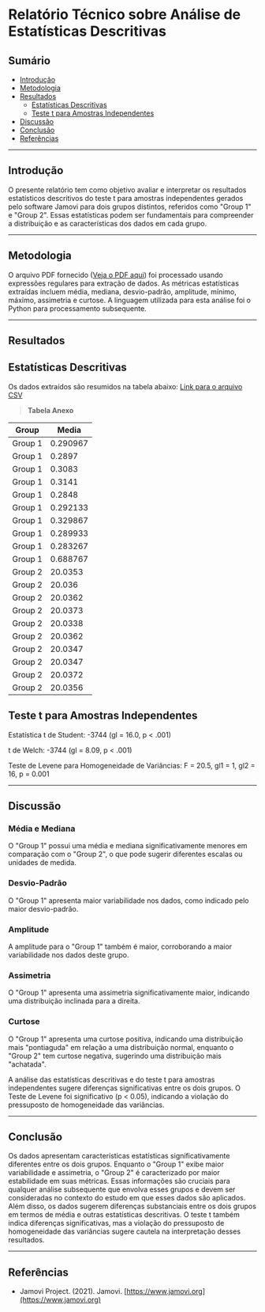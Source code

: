 # Relatório Técnico sobre Análise de Estatísticas Descritivas

## Sumário

- [Introdução](#introdução)
- [Metodologia](#metodologia)
- [Resultados](#resultados)
    - [Estatísticas Descritivas](#estatísticas-descritivas)
    - [Teste t para Amostras Independentes](#teste-t-para-amostras-independentes)
- [Discussão](#discussão)
- [Conclusão](#conclusão)
- [Referências](#referências)

---

## Introdução

O presente relatório tem como objetivo avaliar e interpretar os resultados estatísticos descritivos do teste t para amostras independentes gerados pelo software Jamovi para dois grupos distintos, referidos como "Group 1" e "Group 2". Essas estatísticas podem ser fundamentais para compreender a distribuição e as características dos dados em cada grupo.

---

## Metodologia

O arquivo PDF fornecido ([Veja o PDF aqui](https://github.com/jonathamgg/sarik_validation_graphics/blob/master/c%C3%A1lculo%20estat%C3%ADstico%20com%20jamovi/latencia/db/media_latencia_wget.pdf)) foi processado usando expressões regulares para extração de dados. As métricas estatísticas extraídas incluem média, mediana, desvio-padrão, amplitude, mínimo, máximo, assimetria e curtose. A linguagem utilizada para esta análise foi o Python para processamento subsequente.

---

## Resultados

## Estatísticas Descritivas
Os dados extraídos são resumidos na tabela abaixo:
[Link para o arquivo CSV](https://github.com/jonathamgg/sarik_validation_graphics/blob/master/c%C3%A1lculo%20estat%C3%ADstico%20com%20jamovi/latencia/db/media_latencia_wget.csv)

> **Tabela Anexo**

| Group  | Media    |
|--------|----------|
| Group 1| 0.290967 |
| Group 1| 0.2897   |
| Group 1| 0.3083   |
| Group 1| 0.3141   |
| Group 1| 0.2848   |
| Group 1| 0.292133 |
| Group 1| 0.329867 |
| Group 1| 0.289933 |
| Group 1| 0.283267 |
| Group 1| 0.688767 |
| Group 2| 20.0353  |
| Group 2| 20.036   |
| Group 2| 20.0362  |
| Group 2| 20.0373  |
| Group 2| 20.0338  |
| Group 2| 20.0362  |
| Group 2| 20.0347  |
| Group 2| 20.0347  |
| Group 2| 20.0372  |
| Group 2| 20.0356  |



## Teste t para Amostras Independentes

Estatística t de Student: -3744 (gl = 16.0, p < .001)

t de Welch: -3744 (gl = 8.09, p < .001)

Teste de Levene para Homogeneidade de Variâncias: F = 20.5, gl1 = 1, gl2 = 16, p = 0.001

---

## Discussão

### Média e Mediana
O "Group 1" possui uma média e mediana significativamente menores em comparação com o "Group 2", o que pode sugerir diferentes escalas ou unidades de medida.

### Desvio-Padrão
O "Group 1" apresenta maior variabilidade nos dados, como indicado pelo maior desvio-padrão.

### Amplitude
A amplitude para o "Group 1" também é maior, corroborando a maior variabilidade nos dados deste grupo.

### Assimetria
O "Group 1" apresenta uma assimetria significativamente maior, indicando uma distribuição inclinada para a direita.

### Curtose
O "Group 1" apresenta uma curtose positiva, indicando uma distribuição mais "pontiaguda" em relação a uma distribuição normal, enquanto o "Group 2" tem curtose negativa, sugerindo uma distribuição mais "achatada".

A análise das estatísticas descritivas e do teste t para amostras independentes sugere diferenças significativas entre os dois grupos. O Teste de Levene foi significativo (p < 0.05), indicando a violação do pressuposto de homogeneidade das variâncias.

---

## Conclusão

Os dados apresentam características estatísticas significativamente diferentes entre os dois grupos. Enquanto o "Group 1" exibe maior variabilidade e assimetria, o "Group 2" é caracterizado por maior estabilidade em suas métricas. Essas informações são cruciais para qualquer análise subsequente que envolva esses grupos e devem ser consideradas no contexto do estudo em que esses dados são aplicados. Além disso, os dados sugerem diferenças substanciais entre os dois grupos em termos de média e outras estatísticas descritivas. O teste t também indica diferenças significativas, mas a violação do pressuposto de homogeneidade das variâncias sugere cautela na interpretação desses resultados.

---

## Referências

- Jamovi Project. (2021). Jamovi. [https://www.jamovi.org](https://www.jamovi.org)
